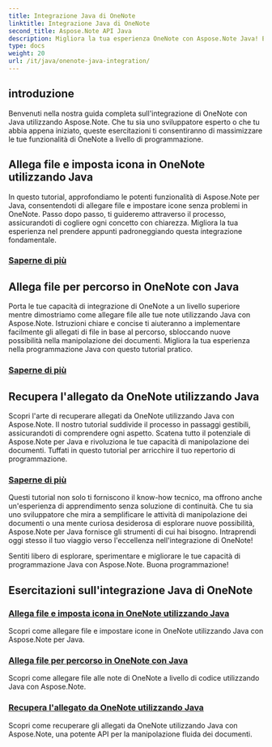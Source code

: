 ```yaml
---
title: Integrazione Java di OneNote
linktitle: Integrazione Java di OneNote
second_title: Aspose.Note API Java
description: Migliora la tua esperienza OneNote con Aspose.Note Java! Esplora tutorial su come allegare file, impostare icone e recuperare allegati a livello di codice utilizzando Java.
type: docs
weight: 20
url: /it/java/onenote-java-integration/
---
```

## introduzione

Benvenuti nella nostra guida completa sull'integrazione di OneNote con Java utilizzando Aspose.Note. Che tu sia uno sviluppatore esperto o che tu abbia appena iniziato, queste esercitazioni ti consentiranno di massimizzare le tue funzionalità di OneNote a livello di programmazione.

## Allega file e imposta icona in OneNote utilizzando Java
In questo tutorial, approfondiamo le potenti funzionalità di Aspose.Note per Java, consentendoti di allegare file e impostare icone senza problemi in OneNote. Passo dopo passo, ti guideremo attraverso il processo, assicurandoti di cogliere ogni concetto con chiarezza. Migliora la tua esperienza nel prendere appunti padroneggiando questa integrazione fondamentale.

### [Saperne di più](./attach-file-and-set-icon/)

## Allega file per percorso in OneNote con Java
Porta le tue capacità di integrazione di OneNote a un livello superiore mentre dimostriamo come allegare file alle tue note utilizzando Java con Aspose.Note. Istruzioni chiare e concise ti aiuteranno a implementare facilmente gli allegati di file in base al percorso, sbloccando nuove possibilità nella manipolazione dei documenti. Migliora la tua esperienza nella programmazione Java con questo tutorial pratico.

### [Saperne di più](./attach-file-by-path/)

## Recupera l'allegato da OneNote utilizzando Java
Scopri l'arte di recuperare allegati da OneNote utilizzando Java con Aspose.Note. Il nostro tutorial suddivide il processo in passaggi gestibili, assicurandoti di comprendere ogni aspetto. Scatena tutto il potenziale di Aspose.Note per Java e rivoluziona le tue capacità di manipolazione dei documenti. Tuffati in questo tutorial per arricchire il tuo repertorio di programmazione.

### [Saperne di più](./retrieve-attachment/)

Questi tutorial non solo ti forniscono il know-how tecnico, ma offrono anche un'esperienza di apprendimento senza soluzione di continuità. Che tu sia uno sviluppatore che mira a semplificare le attività di manipolazione dei documenti o una mente curiosa desiderosa di esplorare nuove possibilità, Aspose.Note per Java fornisce gli strumenti di cui hai bisogno. Intraprendi oggi stesso il tuo viaggio verso l'eccellenza nell'integrazione di OneNote!

Sentiti libero di esplorare, sperimentare e migliorare le tue capacità di programmazione Java con Aspose.Note. Buona programmazione!
## Esercitazioni sull'integrazione Java di OneNote
### [Allega file e imposta icona in OneNote utilizzando Java](./attach-file-and-set-icon/)
Scopri come allegare file e impostare icone in OneNote utilizzando Java con Aspose.Note per Java.
### [Allega file per percorso in OneNote con Java](./attach-file-by-path/)
Scopri come allegare file alle note di OneNote a livello di codice utilizzando Java con Aspose.Note.
### [Recupera l'allegato da OneNote utilizzando Java](./retrieve-attachment/)
Scopri come recuperare gli allegati da OneNote utilizzando Java con Aspose.Note, una potente API per la manipolazione fluida dei documenti.